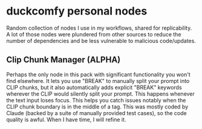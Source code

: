 # duckcomfy personal nodes

Random collection of nodes I use in my workflows, shared for replicability. A lot of those nodes were plundered from other sources to reduce the number of dependencies and be less vulnerable to malicious code/updates.

## Clip Chunk Manager (ALPHA)

Perhaps the only node in this pack with significant functionality you won't find elsewhere. It lets you use "BREAK" to manually split your prompt into CLIP chunks, but it also automatically adds explicit "BREAK" keywords wherever the CLIP would silently split your prompt. This happens whenever the text input loses focus. This helps you catch issues notably when the CLIP chunk boundary is in the middle of a tag. This was mostly coded by Claude (backed by a suite of manually provided test cases), so the code quality is awful. When I have time, I will refine it.
